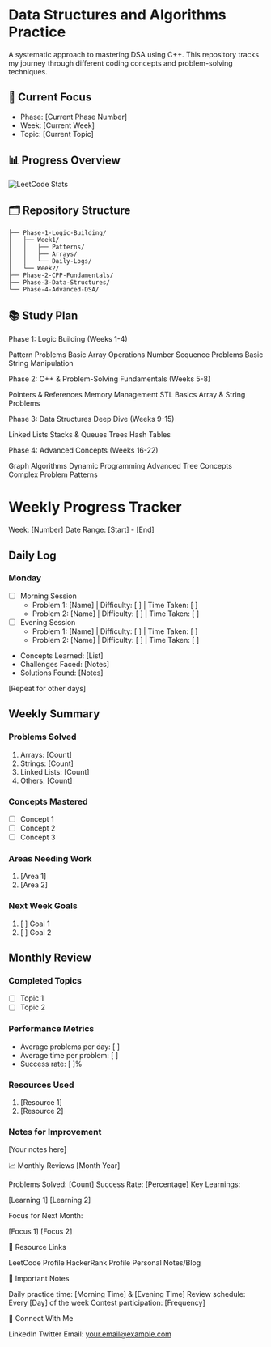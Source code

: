 
# Data Structures and Algorithms Practice

A systematic approach to mastering DSA using C++. This repository tracks my journey through different coding concepts and problem-solving techniques.

## 🎯 Current Focus
- Phase: [Current Phase Number]
- Week: [Current Week]
- Topic: [Current Topic]

## 📊 Progress Overview
![LeetCode Stats](https://leetcard.jacoblin.cool/[avyoraj]?theme=dark&font=Sura)

## 🗂️ Repository Structure

```
├── Phase-1-Logic-Building/ 
│   ├── Week1/
│   │   ├── Patterns/
│   │   ├── Arrays/
│   │   └── Daily-Logs/
│   └── Week2/
├── Phase-2-CPP-Fundamentals/
├── Phase-3-Data-Structures/
└── Phase-4-Advanced-DSA/
``` 

## 📚 Study Plan
Phase 1: Logic Building (Weeks 1-4)

 Pattern Problems
 Basic Array Operations
 Number Sequence Problems
 Basic String Manipulation

Phase 2: C++ & Problem-Solving Fundamentals (Weeks 5-8)

 Pointers & References
 Memory Management
 STL Basics
 Array & String Problems

Phase 3: Data Structures Deep Dive (Weeks 9-15)

 Linked Lists
 Stacks & Queues
 Trees
 Hash Tables

Phase 4: Advanced Concepts (Weeks 16-22)

 Graph Algorithms
 Dynamic Programming
 Advanced Tree Concepts
 Complex Problem Patterns



# Weekly Progress Tracker

Week: [Number]
Date Range: [Start] - [End]

## Daily Log
### Monday
- [ ] Morning Session
  - Problem 1: [Name] | Difficulty: [ ] | Time Taken: [ ]
  - Problem 2: [Name] | Difficulty: [ ] | Time Taken: [ ]
- [ ] Evening Session
  - Problem 1: [Name] | Difficulty: [ ] | Time Taken: [ ]
  - Problem 2: [Name] | Difficulty: [ ] | Time Taken: [ ]
- Concepts Learned: [List]
- Challenges Faced: [Notes]
- Solutions Found: [Notes]

[Repeat for other days]

## Weekly Summary
### Problems Solved
1. Arrays: [Count]
2. Strings: [Count]
3. Linked Lists: [Count]
4. Others: [Count]

### Concepts Mastered
- [ ] Concept 1
- [ ] Concept 2
- [ ] Concept 3

### Areas Needing Work
1. [Area 1]
2. [Area 2]

### Next Week Goals
1. [ ] Goal 1
2. [ ] Goal 2

## Monthly Review
### Completed Topics
- [ ] Topic 1
- [ ] Topic 2

### Performance Metrics
- Average problems per day: [ ]
- Average time per problem: [ ]
- Success rate: [ ]%

### Resources Used
1. [Resource 1]
2. [Resource 2]

### Notes for Improvement
[Your notes here]





📈 Monthly Reviews
[Month Year]

Problems Solved: [Count]
Success Rate: [Percentage]
Key Learnings:

[Learning 1]
[Learning 2]


Focus for Next Month:

[Focus 1]
[Focus 2]



🔗 Resource Links

LeetCode Profile
HackerRank Profile
Personal Notes/Blog

📌 Important Notes

Daily practice time: [Morning Time] & [Evening Time]
Review schedule: Every [Day] of the week
Contest participation: [Frequency]

🤝 Connect With Me

LinkedIn
Twitter
Email: your.email@example.com
